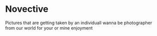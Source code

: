 # Novective
Pictures that are getting taken by an individuall wanna be photographer from our world for your or mine enjoyment
